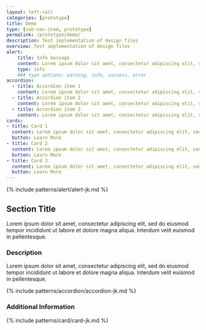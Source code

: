 ```yaml
---
layout: left-rail
categories: [prototype]
title: Demo
type: [sub-nav-item, prototype]
permalink: /prototype/demo/
description: Test implementation of design files
overview: Test implementation of design files
alert:
    title: Info message
    content: Lorem ipsum dolor sit amet, consectetur adipiscing elit, sed do eiusmod tempor incididunt ut labore et dolore magna aliqua. 
    type: info
    ### type options: warning, info, success, error
accordion:
  - title: Accordion item 1
    content: Lorem ipsum dolor sit amet, consectetur adipiscing elit, sed do eiusmod tempor incididunt ut labore et dolore magna aliqua. 
  - title: Accordion item 2
    content: Lorem ipsum dolor sit amet, consectetur adipiscing elit, sed do eiusmod tempor incididunt ut labore et dolore magna aliqua. 
  - title: Accordion item 3
    content: Lorem ipsum dolor sit amet, consectetur adipiscing elit, sed do eiusmod tempor incididunt ut labore et dolore magna aliqua. 
cards:
- title: Card 1
  content: Lorem ipsum dolor sit amet, consectetur adipiscing elit, sed do eiusmod tempor incididunt ut labore et dolore magna aliqua. 
  button: Learn More
- title: Card 2
  content: Lorem ipsum dolor sit amet, consectetur adipiscing elit, sed do eiusmod tempor incididunt ut labore et dolore magna aliqua. 
  button: Learn More
- title: Card 3
  content: Lorem ipsum dolor sit amet, consectetur adipiscing elit, sed do eiusmod tempor incididunt ut labore et dolore magna aliqua. 
  button: Learn More
---
```

{% include patterns/alert/alert-jk.md %}

## Section Title
 Lorem ipsum dolor sit amet, consectetur adipiscing elit, sed do eiusmod tempor incididunt ut labore et dolore magna aliqua. Interdum velit euismod in pellentesque.

### Description

  Lorem ipsum dolor sit amet, consectetur adipiscing elit, sed do eiusmod tempor incididunt ut labore et dolore magna aliqua. Interdum velit euismod in pellentesque.
<br/>
<div class="flex">
 {% include patterns/accordion/accordion-jk.md %}
</div>

### Additional Information
{% include patterns/card/card-jk.md %}

